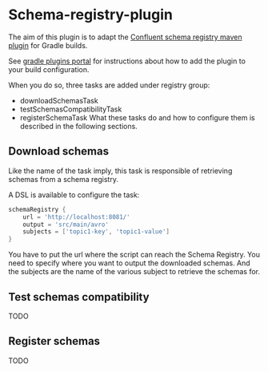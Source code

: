 # Schema-registry-plugin
The aim of this plugin is to adapt the [Confluent schema registry maven plugin](https://docs.confluent.io/current/schema-registry/docs/maven-plugin.html) for Gradle builds.

See [gradle plugins portal](https://plugins.gradle.org/plugin/com.github.imflog.kafka-schema-registry-gradle-plugin)
for instructions about how to add the plugin to your build configuration.

When you do so, three tasks are added under registry group:
* downloadSchemasTask
* testSchemasCompatibilityTask
* registerSchemaTask
What these tasks do and how to configure them is described in the following sections.
## Download schemas
Like the name of the task imply, this task is responsible of retrieving schemas from a schema registry.

A DSL is available to configure the task:
```groovy
schemaRegistry {
    url = 'http://localhost:8081/'
    output = 'src/main/avro'
    subjects = ['topic1-key', 'topic1-value']
}
```
You have to put the url where the script can reach the Schema Registry.
You need to specify where you want to output the downloaded schemas.
And the subjects are the name of the various subject to retrieve the schemas for. 

## Test schemas compatibility
TODO
## Register schemas
TODO

